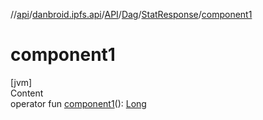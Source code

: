 //[api](../../../../index.md)/[danbroid.ipfs.api](../../../index.md)/[API](../../index.md)/[Dag](../index.md)/[StatResponse](index.md)/[component1](component1.md)



# component1  
[jvm]  
Content  
operator fun [component1](component1.md)(): [Long](https://kotlinlang.org/api/latest/jvm/stdlib/kotlin/-long/index.html)  



